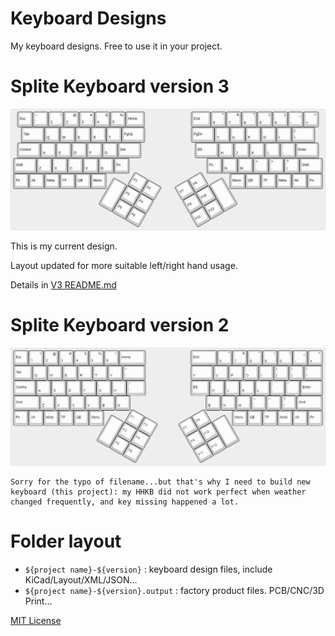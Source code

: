 # Keyboard Designs

My keyboard designs. Free to use it in your project.

# Splite Keyboard version 3

![Splite Keyboard v3 designed layout](Splite-Keyboard-v3/Keyboard-layout.png)

This is my current design. 

Layout updated for more suitable left/right hand usage.

Details in [V3 README.md](Splite-Keyboard-v3/README.md)

# Splite Keyboard version 2

![Splite Keyboard v2 designed layout](Splite-Keyboard-v2/Keyboar-layout.png)

    Sorry for the typo of filename...but that's why I need to build new keyboard (this project): my HHKB did not work perfect when weather changed frequently, and key missing happened a lot.

# Folder layout

* `${project name}-${version}` : keyboard design files, include KiCad/Layout/XML/JSON... 
* `${project name}-${version}.output` : factory product files. PCB/CNC/3D Print...

[MIT License](LICENSE)